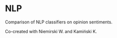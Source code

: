 # NLP
Comparison of NLP classifiers on opinion sentiments.

Co-created with Niemirski W. and Kamiński K. 
